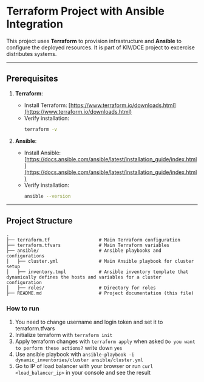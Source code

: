 # Terraform Project with Ansible Integration

This project uses **Terraform** to provision infrastructure and **Ansible** to configure the deployed resources. It is part of KIV/DCE project to excercise distributes systems.

---

## Prerequisites

1. **Terraform**:
   - Install Terraform: [https://www.terraform.io/downloads.html](https://www.terraform.io/downloads.html)
   - Verify installation:
     ```bash
     terraform -v
     ```

2. **Ansible**:
   - Install Ansible: [https://docs.ansible.com/ansible/latest/installation_guide/index.html](https://docs.ansible.com/ansible/latest/installation_guide/index.html)
   - Verify installation:
     ```bash
     ansible --version
     ```

---

## Project Structure

```plaintext
.
├── terraform.tf                  # Main Terraform configuration
├── terraform.tfvars              # Main Terraform variables
├── ansible/                      # Ansible playbooks and configurations
│   ├── cluster.yml               # Main Ansible playbook for cluster setup
│   ├── inventory.tmpl            # Ansible inventory template that dynamically defines the hosts and variables for a cluster configuration
│   ├── roles/                    # Directory for roles
├── README.md                     # Project documentation (this file)
```

### How to run
1. You need to change username and login token and set it to terraform.tfvars
2. Initialize terraform with `terraform init`
3. Apply terraform changes with `terraform apply` when asked `Do you want to perform these actions?` write down `yes`
4. Use ansible playbook with `ansible-playbook -i dynamic_inventories/cluster ansible/cluster.yml`
5. Go to IP of load balancer with your browser or run `curl <load_balancer_ip>` in your console and see the result
